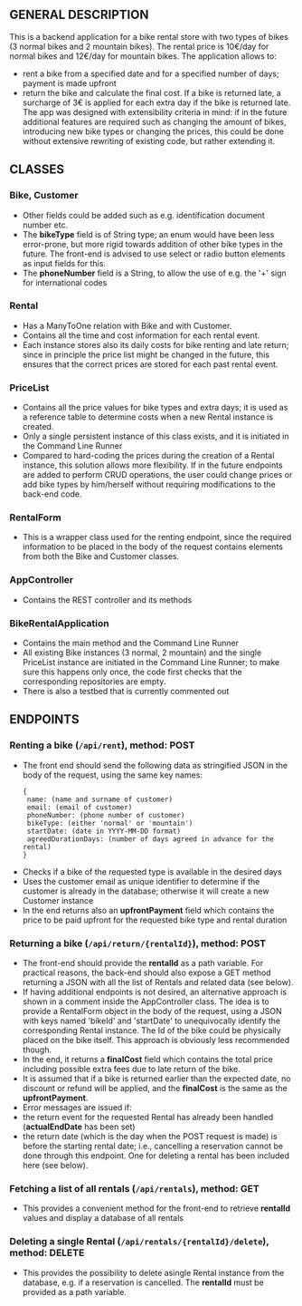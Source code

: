 
## GENERAL DESCRIPTION

This is a backend application for a bike rental store with two types of bikes (3 normal bikes and 2 mountain bikes). 
The rental price is 10€/day for normal bikes and 12€/day for mountain bikes. The application allows to:
-	rent a bike from a specified date and for a specified number of days; payment is made upfront
-	return the bike and calculate the final cost. If a bike is returned late, a surcharge of 3€ is applied for each extra day if the bike is returned late.
The app was designed with extensibility criteria in mind: if in the future additional features are required such as changing the amount of bikes, introducing new bike types or changing the prices, this could be done without extensive rewriting of existing code, but rather extending it.


## CLASSES
### Bike, Customer
-	Other fields could be added such as e.g. identification document number etc.
-	The **bikeType** field is of String type; an enum would have been less error-prone, but more rigid towards addition of other bike types in the future. The front-end is advised to use select or radio button elements as input fields for this.
-	The **phoneNumber** field is a String, to allow the use of e.g. the '+' sign for international codes

### Rental
-	Has a ManyToOne relation with Bike and with Customer.
-	Contains all the time and cost information for each rental event. 
-	Each instance stores also its daily costs for bike renting and late return; since in principle the price list might be changed in the future, this ensures that the correct prices are stored for each past rental event.

### PriceList
-	Contains all the price values for bike types and extra days; it is used as a reference table to determine costs when a new Rental instance is created.
-	Only a single persistent instance of this class exists, and it is initiated in the Command Line Runner
-	Compared to hard-coding the prices during the creation of a Rental instance, this solution allows more flexibility. If in the future endpoints are added to perform CRUD operations, the user could change prices or add bike types by him/herself without requiring modifications to the back-end code.

### RentalForm
-	This is a wrapper class used for the renting endpoint, since the required information to be placed in the body of the request contains elements from both the Bike and Customer classes. 

### AppController
-	Contains the REST controller and its methods 

### BikeRentalApplication
-	Contains the main method and the Command Line Runner
-	All existing Bike instances (3 normal, 2 mountain) and the single PriceList instance are initiated in the Command Line Runner; to make sure this happens only once, the code first checks that the corresponding repositories are empty.
-	There is also a testbed that is currently commented out


## ENDPOINTS
### Renting a bike (`/api/rent`), method: POST
-	The front end should send the following data as stringified JSON in the body of the request, using the same key names:
	```
	{
	 name: (name and surname of customer)
	 email: (email of customer)	 
	 phoneNumber: (phone number of customer)	 
	 bikeType: (either 'normal' or 'mountain')	 
	 startDate: (date in YYYY-MM-DD format)	 
	 agreedDurationDays: (number of days agreed in advance for the rental)
	}
	```
-	Checks if a bike of the requested type is available in the desired days 
-	Uses the customer email as unique identifier to determine if the customer is already in the database; otherwise it will create a new Customer instance
-	In the end returns also an **upfrontPayment** field which contains the price to be paid upfront for the requested bike type and rental duration 

### Returning a bike (`/api/return/{rentalId}`), method: POST
-	The front-end should provide the **rentalId** as a path variable. For practical reasons, the back-end should also expose a GET method returning a JSON with all the list of Rentals and related data (see below).
-	If having additional endpoints is not desired, an alternative approach is shown in a comment inside the AppController class. The idea is to provide a RentalForm object in the body of the request, using a JSON with keys named 'bikeId' and 'startDate' to unequivocally identify the corresponding Rental instance. 
	The Id of the bike could be physically placed on the bike itself. This approach is obviously less recommended though.
-	In the end, it returns a **finalCost** field which contains the total price including possible extra fees due to late return of the bike.
-	It is assumed that if a bike is returned earlier than the expected date, no discount or refund will be applied, and the **finalCost** is the same as the **upfrontPayment**.
-	Error messages are issued if:
  -	the return event for the requested Rental has already been handled (**actualEndDate** has been set)
  -	the return date (which is the day when the POST request is made) is before the starting rental date; i.e., cancelling a reservation cannot be done through this endpoint. One for deleting a rental has been included here (see below).

### Fetching a list of all rentals (`/api/rentals`), method: GET
-	This provides a convenient method for the front-end to retrieve **rentalId** values and display a database of all rentals

### Deleting a single Rental (`/api/rentals/{rentalId}/delete`), method: DELETE
-	This provides the possibility to delete asingle Rental instance from the database, e.g. if a reservation is cancelled. The **rentalId** must be provided as a path variable.


